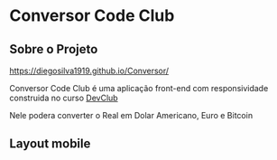 # Conversor Code Club
## Sobre o Projeto

https://diegosilva1919.github.io/Conversor/

Conversor Code Club é uma aplicação front-end com responsividade construida no curso [DevClub](https://plataforma.devclub.com.br/auth/login?redirect=/area/produto/item/257041)
 
 Nele podera converter o Real em Dolar Americano, Euro e Bitcoin 

## Layout mobile
